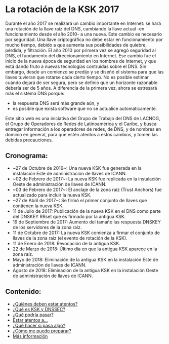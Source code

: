 # La rotación de la KSK 2017

Durante el año 2017 se realizará un cambio importante en Internet: se hará una rotación de la llave raíz del DNS, cambiando la llave actual -en funcionamiento desde el año 2010- a una nueva.
Este cambio es necesario por seguridad. Una llave criptográfica no debe estar en funcionamiento por mucho tiempo, debido a que aumenta sus posibilidades de quiebre, pérdida, y filtración.
El año 2010 por primera vez se agregó seguridad al DNS, el fundamento del direccionamiento en Internet. Ese cambio fue el inicio de la nueva época de seguridad en los nombres de Internet, y que está dando fruto a nuevas tecnologías contruidas sobre el DNS.
Sin embargo, desde un comienzo se predijo y se diseñó el sistema para que las llaves tuvieran que rotarse cada cierto tiempo. No es posible estimar cuándo dejará de ser segura, pero se definió que un horizonte razonable debería ser de 5 años.
A diferencia de la primera vez, ahora se estresará más el sistema DNS porque:

* la respuesta DNS será más grande aún, y
* es posible que exista software que no se actualice automáticamente.

Este sitio web es una iniciativa del Grupo de Trabajo del DNS de LACNOG, el Grupo de Operadores de Redes de Latinoamérica y el Caribe, y busca entregar información a los operadores de redes, de DNS, y de nombres en dominio en general, para que estén atentos a estos cambios, y tomen las debidas precauciones.

## Cronograma:

* ~27 de Octubre de 2016~: Una nueva KSK fue generada en la instalación Este de administración de llaves de ICANN.
* ~02 de Febrero de 2017~: La nueva KSK fue replicada en la instalación Oeste de administración de llaves de ICANN.
* ~03 de Febrero de 2017~: El anclaje de la zona raíz (Trust Anchors) fue actualizado para incluir la nueva KSK.
* ~27 de Abril de 2017~: Se firmó el primer conjunto de llaves que contienen la nueva KSK.
* 11 de Julio de 2017: Publicación de la nueva KSK en el DNS como parte del DNSKEY RRset que es firmado por la antigua KSK.
* 19 de Septiembre de 2017: Aumento del tamaño las respuesta DNSKEY de los servidores de la zona raíz.
* 11 de Octubre de 2017: La nueva KSK comienza a firmar el conjunto de llaves de la zona raíz (el evento de rotación de la KSK).
* 11 de Enero de 2018: Revocación de la antigua KSK.
* 22 de Marzo de 2018: Último día en que la antigua KSK aparece en la zona raíz.
* Mayo de 2018: Eliminación de la antigua KSK en la instalación Este de administración de llaves de ICANN.
* Agosto de 2018: Eliminación de la antigua KSK en la instalación Oeste de administración de llaves de ICANN.


## Contenido:

* [¿Quiénes deben estar atentos?](quienes_atentos.md)
* [¿Qué es KSK y DNSSEC?](dnssec_basics.md)
* [¿Qué podría pasar?](que_pasara.md)
* [Estar atentos a...](atentos.md)
* [¿Qué hacer si pasa algo?](accion.md)
* [¿Cómo me puedo preparar?](herramientas.md)
* [Más información](mas.md)

